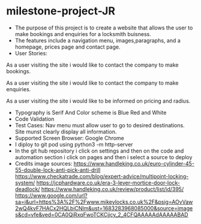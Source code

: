 # milestone-project-JR

 * The purpose of this project is to create a website that allows the user to make bookings and enquiries for a locksmith buisness.
* The features include a navigation menu, images,paragraphs, and a homepage, prices page and contact page.
* User Stories:

As a user visiting the site i would like to contact the company to make bookings.

As a user visiting the site i would like to contact the company to make enquiries.

As a user visiting the site i would like to be informed on pricing and radius.
* Typography is Serif And Color scheme is Blue Red and White
* Code Validation
* Test Cases:
Nav menu must allow user to go to desired destinations.
Site munst clearly display all information.
* Supported Screen Browser: Google Chrome 
* I diploy to git pod using python3 -m http-server
* In the git hub repository i click on settings and then on the code and automation section i click on pages and then i select a source to deploy
* Credits
image sources: https://www.handleking.co.uk/euro-cylinder-45-55-double-lock-anti-pick-anti-drill
https://www.checkatrade.com/blog/expert-advice/multipoint-locking-system/
https://jcphardware.co.uk/era-3-lever-mortice-door-lock-deadlock/
https://www.handleking.co.uk/review/product/list/id/395/
https://www.google.com/url?sa=i&url=https%3A%2F%2Fwww.mikeylocks.co.uk%2F&psig=AOvVaw2wQ4kvF7HACx2HQLbiCNlm&ust=1683283968085000&source=images&cd=vfe&ved=0CA0QjRxqFwoTCKCjjcy_2_4CFQAAAAAdAAAAABAD


